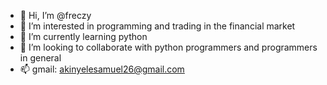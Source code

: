 - 👋 Hi, I’m @freczy
- 👀 I’m interested in programming and trading in the financial market
- 🌱 I’m currently learning python
- 💞️ I’m looking to collaborate with python programmers and programmers in general
- 📫 gmail: akinyelesamuel26@gmail.com 

<!---
freczy/freczy is a ✨ special ✨ repository because its `README.md` (this file) appears on your GitHub profile.
You can click the Preview link to take a look at your changes.
--->

